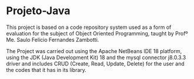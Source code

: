 # Projeto-Java
This project is based on a code repository system used as a form of evaluation for the subject of Object Oriented Programming, taught by Profº Me. Saulo Felício Fernandes Zambotti.

The Project was carried out using the Apache NetBeans IDE 18 platform, using the JDK (Java Development Kit) 18 and the mysql connector j8.0.3.3 driver and includes CRUD (Create, Read, Update, Delete) for the user and the codes that it has in its library.
